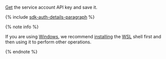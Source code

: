 [Get](../../iam/operations/authentication/manage-api-keys.md#create-api-key) the service account API key and save it.

{% include [sdk-auth-details-paragraph](./sdk-auth-details-paragraph.md) %}

{% note info %}

If you are using [Windows](https://en.wikipedia.org/wiki/Microsoft_Windows), we recommend [installing](https://learn.microsoft.com/en-us/windows/wsl/install) the [WSL](https://en.wikipedia.org/wiki/Windows_Subsystem_for_Linux) shell first and then using it to perform other operations.

{% endnote %}